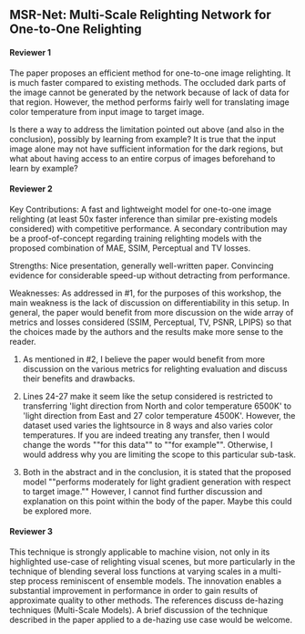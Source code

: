 ## MSR-Net: Multi-Scale Relighting Network for One-to-One Relighting

#### Reviewer 1
The paper proposes an efficient method for one-to-one image relighting. It is much faster compared to existing methods. The occluded dark parts of the image cannot be generated by the network because of lack of data for that region. However, the method performs fairly well for translating image color temperature from input image to target image. 	

Is there a way to address the limitation pointed out above (and also in the conclusion), possibly by learning from example? It is true that the input image alone may not have sufficient information for the dark regions, but what about having access to an entire corpus of images beforehand to learn by example?

#### Reviewer 2
Key Contributions: A fast and lightweight model for one-to-one image relighting (at least 50x faster inference than similar pre-existing models considered) with competitive performance. A secondary contribution may be a proof-of-concept regarding training relighting models with the proposed combination of MAE, SSIM, Perceptual and TV losses.

Strengths: Nice presentation, generally well-written paper. Convincing evidence for considerable speed-up without detracting from performance.

Weaknesses: As addressed in #1, for the purposes of this workshop, the main weakness is the lack of discussion on differentiability in this setup. In general, the paper would benefit from more discussion on the wide array of metrics and losses considered (SSIM, Perceptual, TV, PSNR, LPIPS) so that the choices made by the authors and the results make more sense to the reader. 

1) As mentioned in #2, I believe the paper would benefit from more discussion on the various metrics for relighting evaluation and discuss their benefits and drawbacks. 

2) Lines 24-27 make it seem like the setup considered is restricted to transferring 'light direction from North and color temperature 6500K' to 'light direction from East and 27 color temperature 4500K'. However, the dataset used varies the lightsource in 8 ways and also varies color temperatures. If you are indeed treating any transfer, then I would change the words ""for this data"" to ""for example"". Otherwise, I would address why you are limiting the scope to this particular sub-task.

3) Both in the abstract and in the conclusion, it is stated that the proposed model ""performs moderately for light gradient generation with respect to target image."" However, I cannot find further discussion and explanation on this point within the body of the paper. Maybe this could be explored more.

#### Reviewer 3
This technique is strongly applicable to machine vision, not only in its highlighted use-case of relighting visual scenes, but more particularly in the technique of blending several loss functions at varying scales in a multi-step process reminiscent of ensemble models. The innovation enables a substantial improvement in performance in order to gain results of approximate quality to other methods.	The references discuss de-hazing techniques (Multi-Scale Models). A brief discussion of the technique described in the paper applied to a de-hazing use case would be welcome.